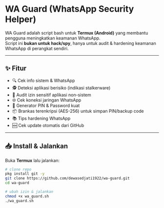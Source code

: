 # WA Guard (WhatsApp Security Helper)

WA Guard adalah script bash untuk **Termux (Android)** yang membantu pengguna meningkatkan keamanan WhatsApp.  
Script ini **bukan untuk hack/spy**, hanya untuk audit & hardening keamanan WhatsApp di perangkat sendiri.  

---

## ✨ Fitur
- 🔍 Cek info sistem & WhatsApp
- 🕵️ Deteksi aplikasi berisiko (indikasi stalkerware)
- 📜 Audit izin sensitif aplikasi non-sistem
- 🌐 Cek koneksi jaringan WhatsApp
- 🔑 Generator PIN & Password kuat
- 📦 Brankas terenkripsi (AES-256) untuk simpan PIN/backup code
- 📚 Tips hardening WhatsApp
- 🆕 Cek update otomatis dari GitHub

---

## 📥 Install & Jalankan

Buka **Termux** lalu jalankan:

```bash
# clone repo
pkg install git -y
git clone https://github.com/dewasedjati1922/wa-guard.git
cd wa-guard

# ubah izin & jalankan
chmod +x wa_guard.sh
./wa_guard.sh
